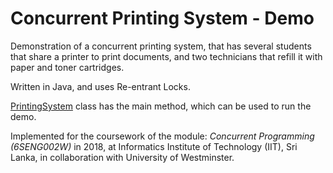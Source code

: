 # Concurrent Printing System - Demo

Demonstration of a concurrent printing system, that has several students that share a printer to print documents, and two technicians that refill it with paper and toner cartridges.

Written in Java, and uses Re-entrant Locks.

[PrintingSystem](src/PrintingSystem.java) class has the main method, which can be used to run the demo.

Implemented for the coursework of the module: _Concurrent Programming (6SENG002W)_ in 2018, at Informatics Institute of Technology (IIT), Sri Lanka, in collaboration with University of Westminster.